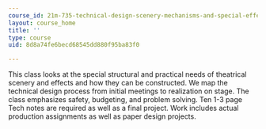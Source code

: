 ```yaml
---
course_id: 21m-735-technical-design-scenery-mechanisms-and-special-effects-spring-2004
layout: course_home
title: ''
type: course
uid: 8d8a74fe6becd68545dd880f95ba83f0

---
```

This class looks at the special structural and practical needs of theatrical scenery and effects and how they can be constructed. We map the technical design process from initial meetings to realization on stage. The class emphasizes safety, budgeting, and problem solving. Ten 1-3 page Tech notes are required as well as a final project. Work includes actual production assignments as well as paper design projects.
